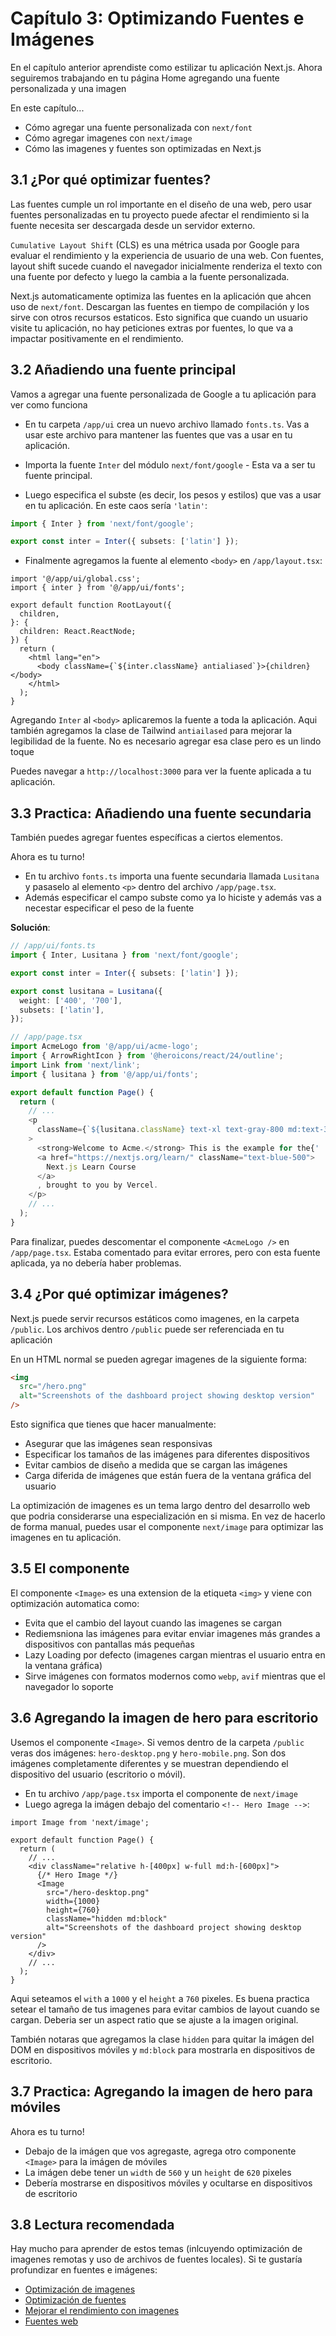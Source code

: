 # Capítulo 3: Optimizando Fuentes e Imágenes

En el capítulo anterior aprendiste como estilizar tu aplicación Next.js. Ahora seguiremos trabajando en tu página Home agregando una fuente personalizada y una imagen

En este capítulo...

- Cómo agregar una fuente personalizada con `next/font`
- Cómo agregar imagenes con `next/image`
- Cómo las imagenes y fuentes son optimizadas en Next.js

## 3.1 ¿Por qué optimizar fuentes?

Las fuentes cumple un rol importante en el diseño de una web, pero usar fuentes personalizadas en tu proyecto puede afectar el rendimiento si la fuente necesita ser descargada desde un servidor externo.

`Cumulative Layout Shift` (CLS) es una métrica usada por Google para evaluar el rendimiento y la experiencia de usuario de una web. Con fuentes, layout shift sucede cuando el navegador inicialmente renderiza el texto con una fuente por defecto y luego la cambia a la fuente personalizada.

Next.js automaticamente optimiza las fuentes en la aplicación que ahcen uso de `next/font`. Descargan las fuentes en tiempo de compilación y los sirve con otros recursos estaticos. Esto significa que cuando un usuario visite tu aplicación, no hay peticiones extras por fuentes, lo que va a impactar positivamente en el rendimiento.

## 3.2 Añadiendo una fuente principal

Vamos a agregar una fuente personalizada de Google a tu aplicación para ver como funciona

- En tu carpeta `/app/ui` crea un nuevo archivo llamado `fonts.ts`. Vas a usar este archivo para mantener las fuentes que vas a usar en tu aplicación.

- Importa la fuente `Inter` del módulo `next/font/google` - Esta va a ser tu fuente principal.

- Luego especifica el subste (es decir, los pesos y estilos) que vas a usar en tu aplicación. En este caos sería `'latin'`:

```ts
import { Inter } from 'next/font/google';

export const inter = Inter({ subsets: ['latin'] });
```

- Finalmente agregamos la fuente al elemento `<body>` en `/app/layout.tsx`:

```tsx
import '@/app/ui/global.css';
import { inter } from '@/app/ui/fonts';

export default function RootLayout({
  children,
}: {
  children: React.ReactNode;
}) {
  return (
    <html lang="en">
      <body className={`${inter.className} antialiased`}>{children}</body>
    </html>
  );
}
```

Agregando `Inter` al `<body>` aplicaremos la fuente a toda la aplicación. Aqui también agregamos la clase de Tailwind `antiailased` para mejorar la legibilidad de la fuente. No es necesario agregar esa clase pero es un lindo toque

Puedes navegar a `http://localhost:3000` para ver la fuente aplicada a tu aplicación.

## 3.3 Practica: Añadiendo una fuente secundaria

También puedes agregar fuentes específicas a ciertos elementos.

Ahora es tu turno!

- En tu archivo `fonts.ts` importa una fuente secundaria llamada `Lusitana` y pasaselo al elemento `<p>` dentro del archivo `/app/page.tsx`.
- Además especificar el campo subste como ya lo hiciste y además vas a necestar especificar el peso de la fuente

**Solución**:

```ts
// /app/ui/fonts.ts
import { Inter, Lusitana } from 'next/font/google';

export const inter = Inter({ subsets: ['latin'] });

export const lusitana = Lusitana({
  weight: ['400', '700'],
  subsets: ['latin'],
});

// /app/page.tsx
import AcmeLogo from '@/app/ui/acme-logo';
import { ArrowRightIcon } from '@heroicons/react/24/outline';
import Link from 'next/link';
import { lusitana } from '@/app/ui/fonts';

export default function Page() {
  return (
    // ...
    <p
      className={`${lusitana.className} text-xl text-gray-800 md:text-3xl md:leading-normal`}
    >
      <strong>Welcome to Acme.</strong> This is the example for the{' '}
      <a href="https://nextjs.org/learn/" className="text-blue-500">
        Next.js Learn Course
      </a>
      , brought to you by Vercel.
    </p>
    // ...
  );
}
```

Para finalizar, puedes descomentar el componente `<AcmeLogo />` en `/app/page.tsx`. Estaba comentado para evitar errores, pero con esta fuente aplicada, ya no debería haber problemas.

## 3.4 ¿Por qué optimizar imágenes?

Next.js puede servir recursos estáticos como imagenes, en la carpeta `/public`. Los archivos dentro `/public` puede ser referenciada en tu aplicación

En un HTML normal se pueden agregar imagenes de la siguiente forma:

```html
<img
  src="/hero.png"
  alt="Screenshots of the dashboard project showing desktop version"
/>
```

Esto significa que tienes que hacer manualmente:

- Asegurar que las imágenes sean responsivas
- Especificar los tamaños de las imágenes para diferentes dispositivos
- Evitar cambios de diseño a medida que se cargan las imágenes
- Carga diferida de imágenes que están fuera de la ventana gráfica del usuario

La optimización de imagenes es un tema largo dentro del desarrollo web que podria considerarse una especialización en si misma. En vez de hacerlo de forma manual, puedes usar el componente `next/image` para optimizar las imagenes en tu aplicación.

## 3.5 El componente <Image>

El componente `<Image>` es una extension de la etiqueta `<img>` y viene con optimización automatica como:

- Evita que el cambio del layout cuando las imagenes se cargan
- Rediemsniona las imágenes para evitar enviar imagenes más grandes a dispositivos con pantallas más pequeñas
- Lazy Loading por defecto (imagenes cargan mientras el usuario entra en la ventana gráfica)
- Sirve imágenes con formatos modernos como `webp`, `avif` mientras que el navegador lo soporte

## 3.6 Agregando la imagen de hero para escritorio

Usemos el componente `<Image>`. Si vemos dentro de la carpeta `/public` veras dos imágenes: `hero-desktop.png` y `hero-mobile.png`. Son dos imágenes completamente diferentes y se muestran dependiendo el dispositivo del usuario (escritorio o móvil).

- En tu archivo `/app/page.tsx` importa el componente de `next/image`
- Luego agrega la imágen debajo del comentario `<!-- Hero Image -->`:

```tsx
import Image from 'next/image';

export default function Page() {
  return (
    // ...
    <div className="relative h-[400px] w-full md:h-[600px]">
      {/* Hero Image */}
      <Image
        src="/hero-desktop.png"
        width={1000}
        height={760}
        className="hidden md:block"
        alt="Screenshots of the dashboard project showing desktop version"
      />
    </div>
    // ...
  );
}
```

Aqui seteamos el `with` a `1000` y el `height` a `760` pixeles. Es buena practica setear el tamaño de tus imagenes para evitar cambios de layout cuando se cargan. Deberia ser un aspect ratio que se ajuste a la imagen original.

También notaras que agregamos la clase `hidden` para quitar la imágen del DOM en dispositivos móviles y `md:block` para mostrarla en dispositivos de escritorio.

## 3.7 Practica: Agregando la imagen de hero para móviles

Ahora es tu turno!

- Debajo de la imágen que vos agregaste, agrega otro componente `<Image>` para la imágen de móviles
- La imágen debe tener un `width` de `560` y un `height` de `620` pixeles
- Debería mostrarse en dispositivos móviles y ocultarse en dispositivos de escritorio

## 3.8 Lectura recomendada

Hay mucho para aprender de estos temas (inlcuyendo optimización de imagenes remotas y uso de archivos de fuentes locales). Si te gustaría profundizar en fuentes e imágenes:

- [Optimización de imagenes](https://nextjs.org/docs/app/building-your-application/optimizing/images)
- [Optimización de fuentes](https://nextjs.org/docs/app/building-your-application/optimizing/fonts)
- [Mejorar el rendimiento con imagenes](https://developer.mozilla.org/en-US/docs/Learn/Performance/Multimedia)
- [Fuentes web](https://developer.mozilla.org/en-US/docs/Learn/CSS/Styling_text/Web_fonts)
